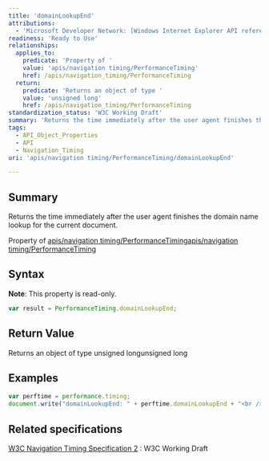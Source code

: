 ```yaml
---
title: 'domainLookupEnd'
attributions:
  - 'Microsoft Developer Network: [Windows Internet Explorer API reference Article](http://msdn.microsoft.com/en-us/library/ie/hh828809%28v=vs.85%29.aspx)'
readiness: 'Ready to Use'
relationships:
  applies_to:
    predicate: 'Property of '
    value: 'apis/navigation timing/PerformanceTiming'
    href: /apis/navigation_timing/PerformanceTiming
  return:
    predicate: 'Returns an object of type '
    value: 'unsigned long'
    href: /apis/navigation_timing/PerformanceTiming
standardization_status: 'W3C Working Draft'
summary: 'Returns the time immediately after the user agent finishes the domain name lookup for the current document.'
tags:
  - API_Object_Properties
  - API
  - Navigation_Timing
uri: 'apis/navigation timing/PerformanceTiming/domainLookupEnd'

---
```

## Summary

Returns the time immediately after the user agent finishes the domain name lookup for the current document.

Property of [apis/navigation timing/PerformanceTiming](/apis/navigation_timing/PerformanceTiming)[apis/navigation timing/PerformanceTiming](/apis/navigation_timing/PerformanceTiming)

## Syntax

**Note**: This property is read-only.

``` js
var result = PerformanceTiming.domainLookupEnd;
```

## Return Value

Returns an object of type unsigned longunsigned long

## Examples

``` js
var perftime = performance.timing;
document.write("domainLookupEnd: " + perftime.domainLookupEnd + "<br />");
```

## Related specifications

[W3C Navigation Timing Specification 2](http://www.w3.org/TR/navigation-timing-2/)
:   W3C Working Draft
